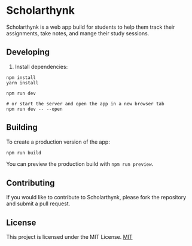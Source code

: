 # Scholarthynk

Scholarthynk is a web app build for students to help them track their assignments, take notes, and mange their study sessions.

## Developing

1. Install dependencies: 
```
npm install
yarn install
```

```
npm run dev

# or start the server and open the app in a new browser tab
npm run dev -- --open
```

## Building

To create a production version of the app:

```bash
npm run build
```

You can preview the production build with `npm run preview`.

## Contributing
If you would like to contribute to Scholarthynk, please fork the repository and submit a pull request.

## License
This project is licensed under the MIT License. 
[MIT](https://choosealicense.com/licenses/mit/)

